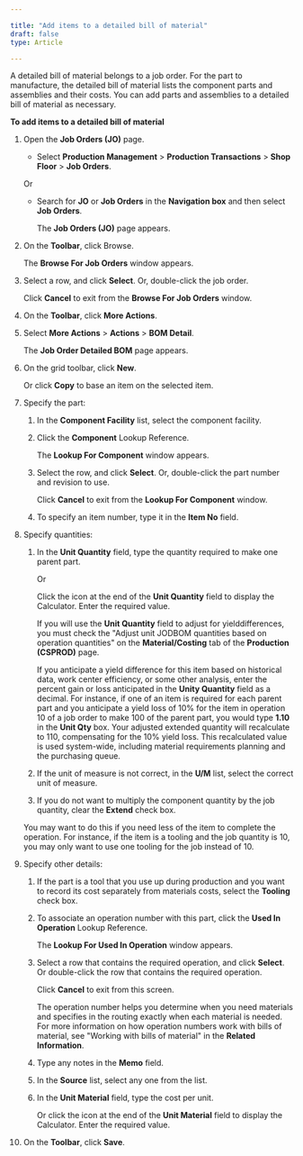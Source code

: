 ```yaml
---

title: "Add items to a detailed bill of material"
draft: false
type: Article

---
```


A detailed bill of material belongs to a job order. For the part to manufacture, the detailed bill of material lists the component parts and assemblies and their costs. You can add parts and assemblies to a detailed bill of material as necessary.

**To add items to a detailed bill of material**

1. Open the **Job Orders (JO)** page.

    - Select **Production Management** > **Production Transactions** > **Shop Floor** > **Job Orders**.

    Or

    - Search for **JO** or **Job Orders** in the **Navigation box** and then select **Job Orders**.

        The **Job Orders (JO)** page appears.

2. On the **Toolbar**, click Browse.

    The **Browse For Job Orders** window appears.

3. Select a row, and click **Select**. Or, double-click the job order.

    Click **Cancel** to exit from the **Browse For Job Orders** window.

4. On the **Toolbar**, click **More Actions**.

5. Select **More Actions** > **Actions** > **BOM Detail**.

    The **Job Order Detailed BOM** page appears.

6. On the grid toolbar, click **New**.

    Or click **Copy** to base an item on the selected item.

7. Specify the part:

    1. In the **Component Facility** list, select the component facility.

    2. Click the **Component** Lookup Reference.

        The **Lookup For Component** window appears.

    3. Select the row, and click **Select**. Or, double-click the part number and revision to use.

        Click **Cancel** to exit from the **Lookup For Component** window.

    4. To specify an item number, type it in the **Item No** field.

8. Specify quantities:

    1. In the **Unit Quantity** field, type the quantity required to make one parent part.

        Or

        Click the icon at the end of the **Unit Quantity** field to display the Calculator. Enter the required value.

        If you will use the **Unit Quantity** field to adjust for yielddifferences, you must check the "Adjust unit JODBOM quantities based on operation quantities" on the **Material/Costing** tab of the **Production (CSPROD)** page.

        If you anticipate a yield difference for this item based on historical data, work center efficiency, or some other analysis, enter the percent gain or loss anticipated in the **Unity Quantity** field as a decimal. For instance, if one of an item is required for each parent part and you anticipate a yield loss of 10% for the item in operation 10 of a job order to make 100 of the parent part, you would type **1.10** in the **Unit Qty** box. Your adjusted extended quantity will recalculate to 110, compensating for the 10% yield loss. This recalculated value is used system-wide, including material requirements planning and the purchasing queue.

    2. If the unit of measure is not correct, in the **U/M** list, select the correct unit of measure.

    3. If you do not want to multiply the component quantity by the job quantity, clear the **Extend** check box.

    You may want to do this if you need less of the item to complete the operation. For instance, if the item is a tooling and the job quantity is 10, you may only want to use one tooling for the job instead of 10.

9. Specify other details:

    1. If the part is a tool that you use up during production and you want to record its cost separately from materials costs, select the **Tooling** check box.

    2. To associate an operation number with this part, click the **Used In Operation** Lookup Reference.

        The **Lookup For Used In Operation**  window appears.

    3. Select a row that contains the required operation, and click **Select**. Or double-click the row that contains the required operation.

        Click **Cancel** to exit from this screen.

        The operation number helps you determine when you need materials and specifies in the routing exactly when each material is needed. For more information on how operation numbers work with bills of material, see "Working with bills of material" in the **Related Information**.

    4. Type any notes in the **Memo** field.

    5. In the **Source** list, select any one from the list.

    6. In the **Unit Material** field, type the cost per unit.

        Or click the icon at the end of the **Unit Material** field to display the Calculator. Enter the required value.

10. On the **Toolbar**, click **Save**.

​
